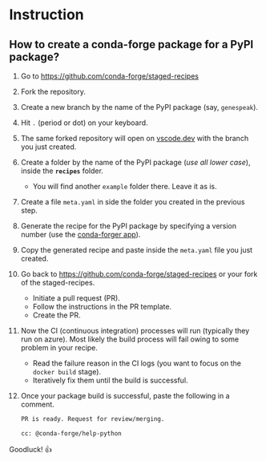# Instruction

## How to create a conda-forge package for a PyPI package?

1. Go to https://github.com/conda-forge/staged-recipes
2. Fork the repository.
3. Create a new branch by the name of the PyPI package (say, `genespeak`).
4. Hit `.` (period or dot) on your keyboard.
5. The same forked repository will open on [vscode.dev](https://vscode.dev) with the branch you just created.
6. Create a folder by the name of the PyPI package (*use all lower case*), inside the **`recipes`** folder.
   - You will find another `example` folder there. Leave it as is.
7. Create a file `meta.yaml` in side the folder you created in the previous step.
8. Generate the recipe for the PyPI package by specifying a version number (use the [conda-forger app](https://tinyurl.com/conda-forger)).
9.  Copy the generated recipe and paste inside the `meta.yaml` file you just created.
10. Go back to https://github.com/conda-forge/staged-recipes or your fork of the staged-recipes.
    -  Initiate a pull request (PR).
    -  Follow the instructions in the PR template.
    -  Create the PR.
11. Now the CI (continuous integration) processes will run (typically they run on azure). Most likely the build process will fail owing to some problem in your recipe.
    -  Read the failure reason in the CI logs (you want to focus on the `docker build` stage).
    -  Iteratively fix them until the build is successful.
12. Once your package build is successful, paste the following in a comment.

    ```md
    PR is ready. Request for review/merging.

    cc: @conda-forge/help-python
    ```

Goodluck! 👍
